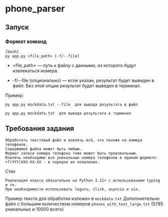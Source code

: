 # phone_parser

## Запуск

### Формат команд
```
[bash]
py app.py <file_path> [-f/--file]
```
* <file_path> — путь к файлу с данными, из которого будут извлекаться номера.

* -f/--file (опционально) — если указан, результат будет выведен в файл. Без этой опции результат будет выведен в терминал.


Пример:
```
py app.py mockdata.txt --file  для вывода результата в файл

py app.py mockdata.txt  для вывода результата в терминал
```

## Требования задания

```
Обработать текстовый файл и извлечь всё, что похоже на номера телефонов. 
Содержимое файла может быть любым. 
Формат записи номера телефона тоже может быть произвольным. 
Извлечь необходимо все уникальные номера телефонов в едином формате: +7(YYY)XXX-XX-XX - в порядке их появления.
```

Стек
```
Реализация класса обязательно на Python 3.11+ с использованием typing и re. 
При необходимости использовать loguru, click, asyncio и six.
```

Пример текста для обработки изложен в `mockdata.txt`
Дополниетельно файл с большим количеством номеров `phones_with_text_large.txt` (5785 уникальных и 10000 всего)
